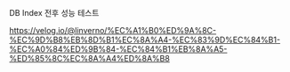 DB Index 전후 성능 테스트

https://velog.io/@linverno/%EC%A1%B0%ED%9A%8C-%EC%9D%B8%EB%8D%B1%EC%8A%A4-%EC%83%9D%EC%84%B1-%EC%A0%84%ED%9B%84-%EC%84%B1%EB%8A%A5-%ED%85%8C%EC%8A%A4%ED%8A%B8
